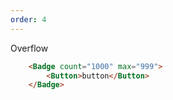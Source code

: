 ```yaml
---
order: 4
---
```


Overflow

```html
	<Badge count="1000" max="999">
		<Button>button</Button>
	</Badge>
```
